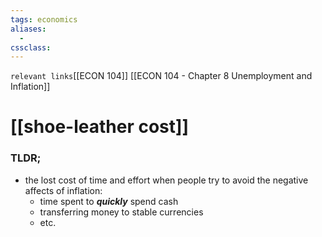 ```yaml
---
tags: economics
aliases: 
  - 
cssclass: 
---
```

`relevant links`[[ECON 104]] [[ECON 104 - Chapter 8 Unemployment and Inflation]]

 # [[shoe-leather cost]]

### TLDR;
- the lost cost of time and effort when people try to avoid the negative affects of inflation:
	- time spent to ***quickly*** spend cash
	- transferring money to stable currencies
	- etc. 